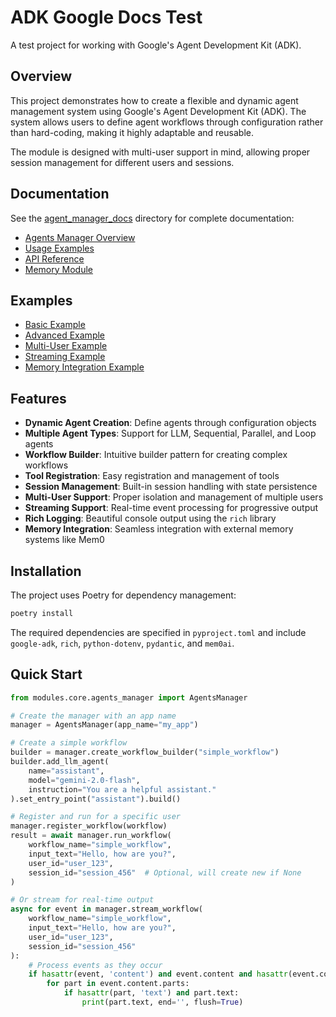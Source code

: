 # ADK Google Docs Test

A test project for working with Google's Agent Development Kit (ADK).

## Overview

This project demonstrates how to create a flexible and dynamic agent management system using Google's Agent Development Kit (ADK). The system allows users to define agent workflows through configuration rather than hard-coding, making it highly adaptable and reusable.

The module is designed with multi-user support in mind, allowing proper session management for different users and sessions.

## Documentation

See the [agent_manager_docs](agent_manager_docs/) directory for complete documentation:

- [Agents Manager Overview](agent_manager_docs/agents_manager.md)
- [Usage Examples](agent_manager_docs/usage_examples.md)
- [API Reference](agent_manager_docs/api_reference.md)
- [Memory Module](agent_manager_docs/memory_module.md)

## Examples

- [Basic Example](src/example_usage.py)
- [Advanced Example](src/advanced_example.py)
- [Multi-User Example](src/multi_user_example.py)
- [Streaming Example](src/streaming_example.py)
- [Memory Integration Example](src/memory_integration_example.py)

## Features

- **Dynamic Agent Creation**: Define agents through configuration objects
- **Multiple Agent Types**: Support for LLM, Sequential, Parallel, and Loop agents
- **Workflow Builder**: Intuitive builder pattern for creating complex workflows
- **Tool Registration**: Easy registration and management of tools
- **Session Management**: Built-in session handling with state persistence
- **Multi-User Support**: Proper isolation and management of multiple users
- **Streaming Support**: Real-time event processing for progressive output
- **Rich Logging**: Beautiful console output using the `rich` library
- **Memory Integration**: Seamless integration with external memory systems like Mem0

## Installation

The project uses Poetry for dependency management:

```bash
poetry install
```

The required dependencies are specified in `pyproject.toml` and include `google-adk`, `rich`, `python-dotenv`, `pydantic`, and `mem0ai`.

## Quick Start

```python
from modules.core.agents_manager import AgentsManager

# Create the manager with an app name
manager = AgentsManager(app_name="my_app")

# Create a simple workflow
builder = manager.create_workflow_builder("simple_workflow")
builder.add_llm_agent(
    name="assistant",
    model="gemini-2.0-flash",
    instruction="You are a helpful assistant."
).set_entry_point("assistant").build()

# Register and run for a specific user
manager.register_workflow(workflow)
result = await manager.run_workflow(
    workflow_name="simple_workflow",
    input_text="Hello, how are you?",
    user_id="user_123",
    session_id="session_456"  # Optional, will create new if None
)

# Or stream for real-time output
async for event in manager.stream_workflow(
    workflow_name="simple_workflow",
    input_text="Hello, how are you?",
    user_id="user_123",
    session_id="session_456"
):
    # Process events as they occur
    if hasattr(event, 'content') and event.content and hasattr(event.content, 'parts'):
        for part in event.content.parts:
            if hasattr(part, 'text') and part.text:
                print(part.text, end='', flush=True)
```